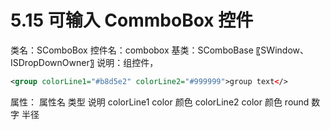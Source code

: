 # 5.15 可输入 CommboBox 控件

类名：SComboBox
控件名：combobox
基类：SComboBase 〖SWindow、ISDropDownOwner〗
说明：组控件，

```xml
<group colorLine1="#b8d5e2" colorLine2="#999999">group text</>
```

属性：
属性名 类型 说明
colorLine1 color 颜色
colorLine2 color 颜色
round 数字 半径
